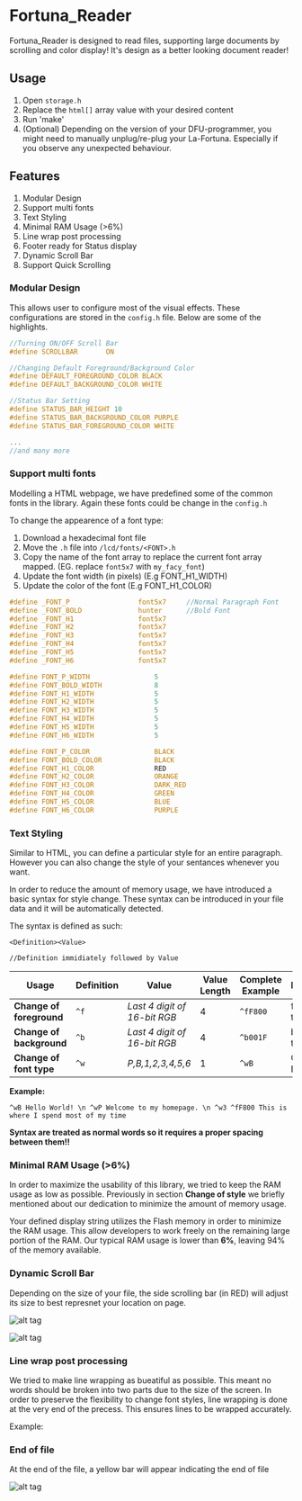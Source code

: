 # Fortuna_Reader

Fortuna_Reader is designed to read files, supporting large documents by scrolling and color display! It's design as a better looking document reader!

## Usage

1. Open `storage.h`
2. Replace the `html[]` array value with your desired content
3. Run 'make'
4. (Optional) Depending on the version of your DFU-programmer, you might need to manually unplug/re-plug your La-Fortuna. Especially if you observe any unexpected behaviour.

## Features

1. Modular Design
2. Support multi fonts
3. Text Styling
4. Minimal RAM Usage (>6%)
5. Line wrap post processing
6. Footer ready for Status display
7. Dynamic Scroll Bar
8. Support Quick Scrolling

### Modular Design 

This allows user to configure most of the visual effects. These configurations are stored in the `config.h` file. Below are some of the highlights.

```C
//Turning ON/OFF Scroll Bar
#define SCROLLBAR 		ON

//Changing Default Foreground/Background Color
#define DEFAULT_FOREGROUND_COLOR BLACK
#define DEFAULT_BACKGROUND_COLOR WHITE

//Status Bar Setting
#define STATUS_BAR_HEIGHT 10
#define STATUS_BAR_BACKGROUND_COLOR PURPLE
#define STATUS_BAR_FOREGROUND_COLOR WHITE

...
//and many more
```

### Support multi fonts

Modelling a HTML webpage, we have predefined some of the common fonts in the library. Again these fonts could be change in the `config.h`

To change the appearence of a font type:

1. Download a hexadecimal font file
2. Move the `.h` file into `/lcd/fonts/<FONT>.h`
3. Copy the name of the font array to replace the current font array mapped. (EG. replace `font5x7` with `my_facy_font`)
4. Update the font width (in pixels) (E.g FONT_H1_WIDTH)
5. Update the color of the font (E.g FONT_H1_COLOR)

```C
#define _FONT_P					font5x7		//Normal Paragraph Font
#define _FONT_BOLD				hunter		//Bold Font
#define _FONT_H1				font5x7
#define _FONT_H2				font5x7
#define _FONT_H3				font5x7
#define _FONT_H4				font5x7
#define _FONT_H5				font5x7
#define _FONT_H6				font5x7

#define FONT_P_WIDTH				5
#define FONT_BOLD_WIDTH				8
#define FONT_H1_WIDTH				5
#define FONT_H2_WIDTH				5
#define FONT_H3_WIDTH				5
#define FONT_H4_WIDTH				5
#define FONT_H5_WIDTH				5
#define FONT_H6_WIDTH				5

#define FONT_P_COLOR				BLACK
#define FONT_BOLD_COLOR				BLACK
#define FONT_H1_COLOR				RED
#define FONT_H2_COLOR				ORANGE
#define FONT_H3_COLOR				DARK_RED
#define FONT_H4_COLOR				GREEN
#define FONT_H5_COLOR				BLUE
#define FONT_H6_COLOR				PURPLE
```

### Text Styling

Similar to HTML, you can define a particular style for an entire paragraph. However you can also change the style of your sentances whenever you want. 

In order to reduce the amount of memory usage, we have introduced a basic syntax for style change. These syntax can be introduced in your file data and it will be automatically detected.

The syntax is defined as such:

	<Definition><Value>

	//Definition immidiately followed by Value

Usage | Definition | Value | Value Length | Complete Example | Explanation
--- | --- | --- | --- | --- | ---
**Change of foreground** | `^f` | *Last 4 digit of 16-bit RGB* | 4 | `^fF800` | foreground to red
**Change of background** | `^b` | *Last 4 digit of 16-bit RGB* | 4 | `^b001F` | background to blue
**Change of font type** | `^w` | *P,B,1,2,3,4,5,6* | 1 | `^wB` | Change to Bold


**Example:**

	^wB Hello World! \n ^wP Welcome to my homepage. \n ^w3 ^fF800 This is where I spend most of my time

**Syntax are treated as normal words so it requires a proper spacing between them!!**


### Minimal RAM Usage (>6%)

In order to maximize the usability of this library, we tried to keep the RAM usage as low as possible. Previously in section **Change of style** we briefly mentioned about our dedication to minimize the amount of memory usage. 

Your defined display string utilizes the Flash memory in order to minimize the RAM usage. This allow developers to work freely on the remaining large portion of the RAM. Our typical RAM usage is lower than **6%**, leaving 94% of the memory available.

### Dynamic Scroll Bar
	
Depending on the size of your file, the side scrolling bar (in RED) will adjust its size to best represnet your location on page.

![alt tag](https://raw.githubusercontent.com/ivanplex/Fortuna_Reader/master/screen_shot/SMALL_PAGE.jpg)

![alt tag](https://raw.githubusercontent.com/ivanplex/Fortuna_Reader/master/screen_shot/LARGE_PAGE.jpg)


### Line wrap post processing

We tried to make line wrapping as bueatiful as possible. This meant no words should be broken into two parts due to the size of the screen. In order to preserve the flexibility to change font styles, line wrapping is done at the very end of the precess. This ensures lines to be wrapped accurately. 

Example: 

### End of file

At the end of the file, a yellow bar will appear indicating the end of file

![alt tag](https://raw.githubusercontent.com/ivanplex/Fortuna_Reader/master/screen_shot/END_OF_FILE.jpg)